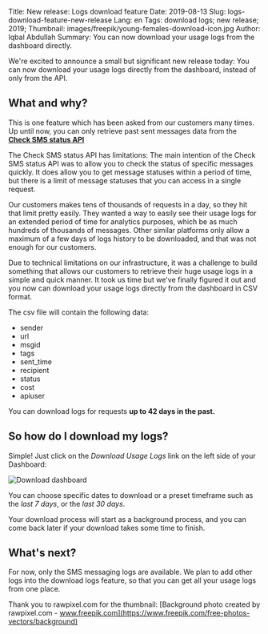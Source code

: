 Title: New release: Logs download feature
Date: 2019-08-13
Slug: logs-download-feature-new-release
Lang: en
Tags: download logs; new release; 2019;
Thumbnail: images/freepik/young-females-download-icon.jpg
Author: Iqbal Abdullah
Summary: You can now download your usage logs from the dashboard directly.

We're excited to announce a small but significant new release today: You can now
download your usage logs directly from the dashboard, instead of only from the
API.

## What and why?

This is one feature which has been asked from our customers many times. Up until
now, you can only retrieve past sent messages data from the
**[Check SMS status API](https://docs.xoxzo.com/en/sms.html#check-sms-status-api)**

The Check SMS status API has limitations: The main intention of the Check SMS status
API was to allow you to check the status of specific messages quickly. It does allow you
to get message statuses within a period of time, but there is a limit of message statuses
that you can access in a single request.

Our customers makes tens of thousands of requests in a day, so they hit that
limit pretty easily. They wanted a way to easily see their usage logs for
an extended period of time for analytics purposes, which be as much hundreds of thousands
of messages. Other similar platforms only allow a maximum of a few days of logs
history to be downloaded, and that was not enough for our customers.

Due to technical limitations on our infrastructure, it was a challenge to build
something that allows our customers to retrieve their huge usage logs in a simple and
quick manner. It took us time but we've finally figured it out and you now can
download your usage logs directly from the dashboard in CSV format.

The csv file will contain the following data:

- sender
- url
- msgid
- tags
- sent_time
- recipient
- status
- cost
- apiuser

You can download logs for requests **up to 42 days in the past.**

## So how do I download my logs?

Simple! Just click on the _Download Usage Logs_ link on the left side of your
Dashboard:

![Download dashboard](/images/logs-download-feature-screenshot.png)

You can choose specific dates to download or a preset timeframe such
as the _last 7 days_, or the _last 30 days_.

Your download process will start as a background process, and you can come back later if your
download takes some time to finish.

## What's next?

For now, only the SMS messaging logs are available. We plan to add other logs
into the download logs feature, so that you can get all your usage logs from one
place.

Thank you to rawpixel.com for the thumbnail:
[Background photo created by rawpixel.com - www.freepik.com](https://www.freepik.com/free-photos-vectors/background)
